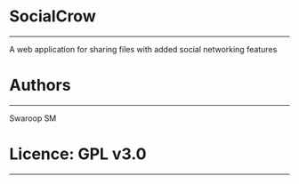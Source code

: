 # SocialCrow
* * *

A web application for sharing files with added social networking features

# Authors
* * *

Swaroop SM

# Licence: GPL v3.0
* * *

